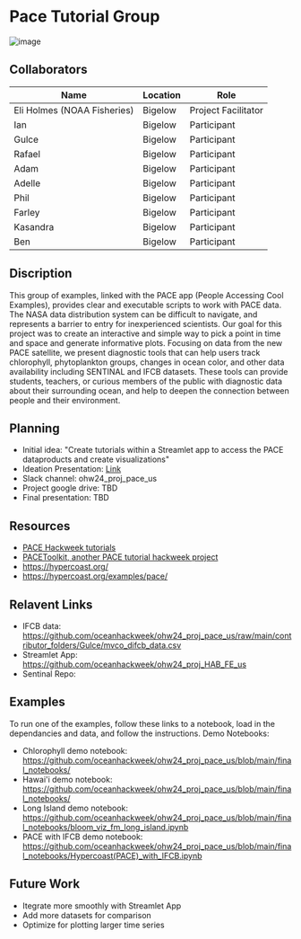 # Pace Tutorial Group

![image](https://github.com/user-attachments/assets/3fc8234e-11e3-421c-9ae2-5e52536c1575)


## Collaborators

| Name                | Location   | Role                |
|---------------------|------------|---------------------|
| Eli Holmes (NOAA Fisheries)  | Bigelow    | Project Facilitator |
| Ian                 | Bigelow    | Participant         |
| Gulce               | Bigelow    | Participant         |
| Rafael              | Bigelow    | Participant         |
| Adam                | Bigelow    | Participant         |
| Adelle              | Bigelow    | Participant         |
| Phil                | Bigelow    | Participant         |
| Farley              | Bigelow    | Participant         |
| Kasandra            | Bigelow    | Participant         |
| Ben                 | Bigelow    | Participant         |

## Discription
This group of examples, linked with the PACE app (People Accessing Cool Examples), provides clear and executable scripts to work with PACE data. 
The NASA data distribution system can be difficult to navigate, and represents a barrier to entry for inexperienced scientists. Our goal for this project was to create an interactive and simple way to pick a point in time and space and generate informative plots. Focusing on data from the new PACE satellite, we present diagnostic tools that can help users track chlorophyll, phytoplankton groups, changes in ocean color, and other data availability including SENTINAL and IFCB datasets.
	These tools can provide students, teachers, or curious members of the public with diagnostic data about their surrounding ocean, and help to deepen the connection between people and their environment.

## Planning

* Initial idea: "Create tutorials within a Streamlet app to access the PACE dataproducts and create visualizations"
* Ideation Presentation: [Link](https://docs.google.com/presentation/d/1SR6d_zO2U5_nc25R4WQ_o4BMq0qJhAeIvwECZf4PzvU/edit#slide=id.p)
* Slack channel: ohw24_proj_pace_us
* Project google drive: TBD
* Final presentation: TBD

## Resources

* [PACE Hackweek tutorials](https://pacehackweek.github.io/pace-2024/presentations/tutorials.html)
* [PACEToolkit, another PACE tutorial hackweek project](https://pacehackweek.github.io/proj_2024_PACEToolkit/intro.html)
* https://hypercoast.org/
* https://hypercoast.org/examples/pace/
  
## Relavent Links

* IFCB data: https://github.com/oceanhackweek/ohw24_proj_pace_us/raw/main/contributor_folders/Gulce/mvco_difcb_data.csv
* Streamlet App: https://github.com/oceanhackweek/ohw24_proj_HAB_FE_us
* Sentinal Repo: 

## Examples

To run one of the examples, follow these links to a notebook, load in the dependancies and data, and follow the instructions.
Demo Notebooks:
* Chlorophyll demo notebook: https://github.com/oceanhackweek/ohw24_proj_pace_us/blob/main/final_notebooks/
* Hawai'i demo notebook: https://github.com/oceanhackweek/ohw24_proj_pace_us/blob/main/final_notebooks/
* Long Island demo notebook: https://github.com/oceanhackweek/ohw24_proj_pace_us/blob/main/final_notebooks/bloom_viz_fm_long_island.ipynb
* PACE with IFCB demo notebook:
 https://github.com/oceanhackweek/ohw24_proj_pace_us/blob/main/final_notebooks/Hypercoast(PACE)_with_IFCB.ipynb 

## Future Work
* Itegrate more smoothly with Streamlet App
* Add more datasets for comparison
* Optimize for plotting larger time series
